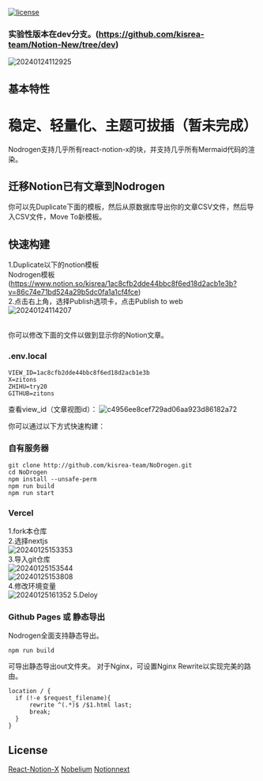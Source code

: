 [![license](https://img.shields.io/badge/License-MIT-blue)]([https://github.com/poloclub/supernova/blob/master/LICENSE](https://github.com/kisrea-team/NoDrogen/blob/main/LICENSE))
### 实验性版本在dev分支。(https://github.com/kisrea-team/Notion-New/tree/dev)
![20240124112925](https://github.com/kisrea-team/NoDrogen/assets/49295983/9de398a1-60b8-45de-8e06-25034ab2ed12)

## 基本特性
# 稳定、轻量化、主题可拔插（暂未完成）
Nodrogen支持几乎所有react-notion-x的块，并支持几乎所有Mermaid代码的渲染。
## 迁移Notion已有文章到Nodrogen
你可以先Duplicate下面的模板，然后从原数据库导出你的文章CSV文件，然后导入CSV文件，Move To新模板。
## 快速构建
1.Duplicate以下的notion模板<br />
Nodrogen模板(https://www.notion.so/kisrea/1ac8cfb2dde44bbc8f6ed18d2acb1e3b?v=86c74e71bd524a29b5dc0fa1a1cf4fce)<br />
2.点击右上角，选择Publish选项卡，点击Publish to web<br />
![20240124114207](https://github.com/kisrea-team/NoDrogen/assets/49295983/7d184aad-0a8e-4486-88c6-6e289405b091)

<br />你可以修改下面的文件以做到显示你的Notion文章。
### .env.local
```.env.local
VIEW_ID=1ac8cfb2dde44bbc8f6ed18d2acb1e3b
X=zitons
ZHIHU=try20
GITHUB=zitons
```
查看view_id（文章视图id）：
![c4956ee8cef729ad06aa923d86182a72](https://github.com/kisrea-team/NoDrogen/assets/49295983/e59f9430-bd7d-4205-a8b7-60a4a55d63c3)

你可以通过以下方式快速构建：
### 自有服务器
```shell
git clone http://github.com/kisrea-team/NoDrogen.git
cd NoDrogen
npm install --unsafe-perm
npm run build
npm run start
```
### Vercel
1.fork本仓库<br />
2.选择nextjs<br />
![20240125153353](https://github.com/kisrea-team/NoDrogen/assets/49295983/c5d256f3-e56e-42e6-8d86-8aae1bfd63b8)<br />
3.导入git仓库<br />
![20240125153544](https://github.com/kisrea-team/NoDrogen/assets/49295983/88e72d3a-de3e-408b-a1a0-aae5aad02b2f)<br />
![20240125153808](https://github.com/kisrea-team/NoDrogen/assets/49295983/1c5ca88c-0e2b-476c-b2bd-7e2a2e8d9d41)<br />
4.修改环境变量<br />
![20240125161352](https://github.com/kisrea-team/NoDrogen/assets/49295983/01e78939-e269-47ca-886f-a0b2894e491a)
5.Deloy
### Github Pages 或 静态导出
Nodrogen全面支持静态导出。
```shell
npm run build
```
可导出静态导出out文件夹。
对于Nginx，可设置Nginx Rewrite以实现完美的路由。
```shell
location / {
  if (!-e $request_filename){
      rewrite ^(.*)$ /$1.html last;
      break;
  }
}
```

## License
[React-Notion-X](https://github.com/NotionX/react-notion-x?tab=MIT-1-ov-file#readme)
[Nobelium](https://github.com/craigary/nobelium?tab=MIT-1-ov-file#readme)
[Notionnext](https://github.com/tangly1024/NotionNext?tab=MIT-1-ov-file#readme)
